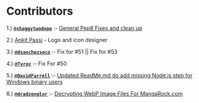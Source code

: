 # Contributors
1.) [**`@shaggytwodope`**](https://github.com/shaggytwodope) :- [General Pep8 Fixes and clean up](https://github.com/Xonshiz/comic-dl/pull/1)

2.) [Ankit Passi](https://github.com/ankitpassi141) - Logo and icon designer

3.) [**`@dsanchezseco`**](https://github.com/dsanchezseco) :- Fix for #51 || Fix for #53

4.) [**`@Tyroc`**](https://github.com/Tyroc) :- Fix For #50

5.) [**`@DavidFarrell`**](https://github.com/DavidFarrell) :- [Updated ReadMe.md do add missing Node.js step for Windows binary users](https://github.com/Xonshiz/comic-dl/pull/48)

6.) [**`@dradzenglor`**](https://www.reddit.com/user/dradzenglor) :- [Decrypting WebP Image Files For MangaRock.com](https://www.reddit.com/r/codes/comments/7mdx70/need_help_decrypting_this_string/)